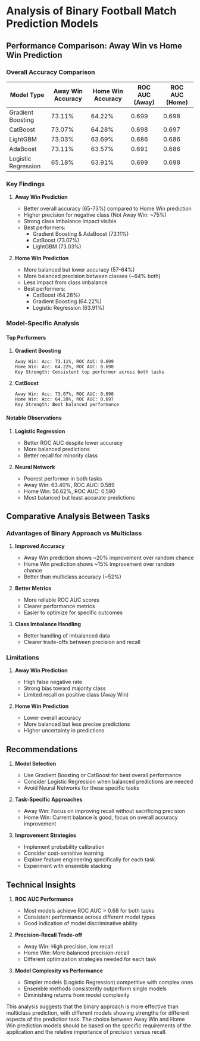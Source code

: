 # Analysis of Binary Football Match Prediction Models

## Performance Comparison: Away Win vs Home Win Prediction

### Overall Accuracy Comparison

| Model Type | Away Win Accuracy | Home Win Accuracy | ROC AUC (Away) | ROC AUC (Home) |
|------------|------------------|-------------------|----------------|----------------|
| Gradient Boosting | 73.11% | 64.22% | 0.699 | 0.698 |
| CatBoost | 73.07% | 64.28% | 0.698 | 0.697 |
| LightGBM | 73.03% | 63.69% | 0.686 | 0.686 |
| AdaBoost | 73.11% | 63.57% | 0.691 | 0.686 |
| Logistic Regression | 65.18% | 63.91% | 0.699 | 0.698 |

### Key Findings

1. **Away Win Prediction**
   - Better overall accuracy (65-73%) compared to Home Win prediction
   - Higher precision for negative class (Not Away Win: ~75%)
   - Strong class imbalance impact visible
   - Best performers:
     * Gradient Boosting & AdaBoost (73.11%)
     * CatBoost (73.07%)
     * LightGBM (73.03%)

2. **Home Win Prediction**
   - More balanced but lower accuracy (57-64%)
   - More balanced precision between classes (~64% both)
   - Less impact from class imbalance
   - Best performers:
     * CatBoost (64.28%)
     * Gradient Boosting (64.22%)
     * Logistic Regression (63.91%)

### Model-Specific Analysis

#### Top Performers

1. **Gradient Boosting**
   ```
   Away Win: Acc: 73.11%, ROC AUC: 0.699
   Home Win: Acc: 64.22%, ROC AUC: 0.698
   Key Strength: Consistent top performer across both tasks
   ```

2. **CatBoost**
   ```
   Away Win: Acc: 73.07%, ROC AUC: 0.698
   Home Win: Acc: 64.28%, ROC AUC: 0.697
   Key Strength: Best balanced performance
   ```

#### Notable Observations

1. **Logistic Regression**
   - Better ROC AUC despite lower accuracy
   - More balanced predictions
   - Better recall for minority class

2. **Neural Network**
   - Poorest performer in both tasks
   - Away Win: 63.40%, ROC AUC: 0.589
   - Home Win: 56.62%, ROC AUC: 0.590
   - Most balanced but least accurate predictions

## Comparative Analysis Between Tasks

### Advantages of Binary Approach vs Multiclass

1. **Improved Accuracy**
   - Away Win prediction shows ~20% improvement over random chance
   - Home Win prediction shows ~15% improvement over random chance
   - Better than multiclass accuracy (~52%)

2. **Better Metrics**
   - More reliable ROC AUC scores
   - Clearer performance metrics
   - Easier to optimize for specific outcomes

3. **Class Imbalance Handling**
   - Better handling of imbalanced data
   - Clearer trade-offs between precision and recall

### Limitations

1. **Away Win Prediction**
   - High false negative rate
   - Strong bias toward majority class
   - Limited recall on positive class (Away Win)

2. **Home Win Prediction**
   - Lower overall accuracy
   - More balanced but less precise predictions
   - Higher uncertainty in predictions

## Recommendations

1. **Model Selection**
   - Use Gradient Boosting or CatBoost for best overall performance
   - Consider Logistic Regression when balanced predictions are needed
   - Avoid Neural Networks for these specific tasks

2. **Task-Specific Approaches**
   - Away Win: Focus on improving recall without sacrificing precision
   - Home Win: Current balance is good, focus on overall accuracy improvement

3. **Improvement Strategies**
   - Implement probability calibration
   - Consider cost-sensitive learning
   - Explore feature engineering specifically for each task
   - Experiment with ensemble stacking

## Technical Insights

1. **ROC AUC Performance**
   - Most models achieve ROC AUC > 0.68 for both tasks
   - Consistent performance across different model types
   - Good indication of model discriminative ability

2. **Precision-Recall Trade-off**
   - Away Win: High precision, low recall
   - Home Win: More balanced precision-recall
   - Different optimization strategies needed for each task

3. **Model Complexity vs Performance**
   - Simpler models (Logistic Regression) competitive with complex ones
   - Ensemble methods consistently outperform single models
   - Diminishing returns from model complexity

This analysis suggests that the binary approach is more effective than multiclass prediction, with different models showing strengths for different aspects of the prediction task. The choice between Away Win and Home Win prediction models should be based on the specific requirements of the application and the relative importance of precision versus recall.